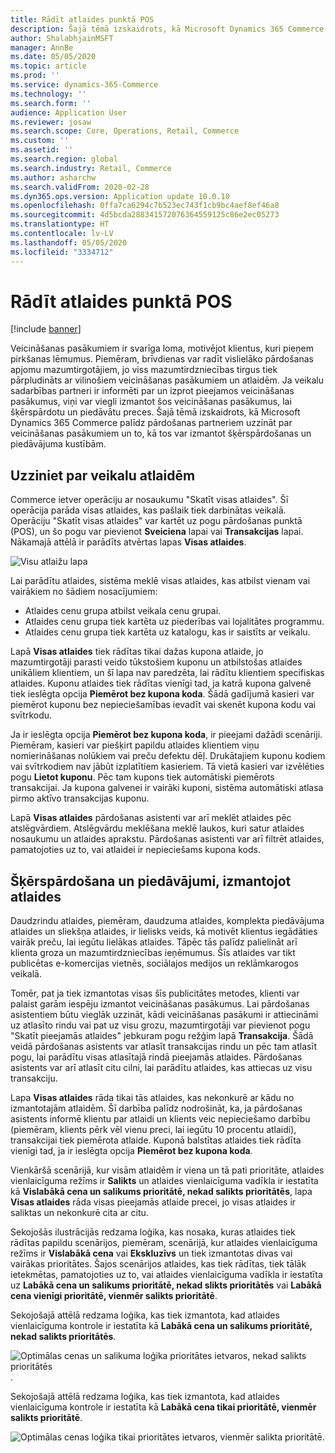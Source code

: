 ```yaml
---
title: Rādīt atlaides punktā POS
description: Šajā tēmā izskaidrots, kā Microsoft Dynamics 365 Commerce palīdz pārdošanas partneriem uzzināt par veicināšanas pasākumiem un to, kā tos var izmantot šķērspārdošanas un piedāvājuma kustībām.
author: ShalabhjainMSFT
manager: AnnBe
ms.date: 05/05/2020
ms.topic: article
ms.prod: ''
ms.service: dynamics-365-Commerce
ms.technology: ''
ms.search.form: ''
audience: Application User
ms.reviewer: josaw
ms.search.scope: Core, Operations, Retail, Commerce
ms.custom: ''
ms.assetid: ''
ms.search.region: global
ms.search.industry: Retail, Commerce
ms.author: asharchw
ms.search.validFrom: 2020-02-28
ms.dyn365.ops.version: Application update 10.0.10
ms.openlocfilehash: 0ffa7ca6294c7b523ec743f1cb9bc4aef8ef46a8
ms.sourcegitcommit: 4d5bcda288341572076364559125c86e2ec05273
ms.translationtype: HT
ms.contentlocale: lv-LV
ms.lasthandoff: 05/05/2020
ms.locfileid: "3334712"
---
```

# <a name="show-discounts-in-pos"></a>Rādīt atlaides punktā POS

[!include [banner](includes/banner.md)]

Veicināšanas pasākumiem ir svarīga loma, motivējot klientus, kuri pieņem pirkšanas lēmumus. Piemēram, brīvdienas var radīt vislielāko pārdošanas apjomu mazumtirgotājiem, jo viss mazumtirdzniecības tirgus tiek pārpludināts ar vilinošiem veicināšanas pasākumiem un atlaidēm. Ja veikalu sadarbības partneri ir informēti par un izprot pieejamos veicināšanas pasākumus, viņi var viegli izmantot šos veicināšanas pasākumus, lai šķērspārdotu un piedāvātu preces. Šajā tēmā izskaidrots, kā Microsoft Dynamics 365 Commerce palīdz pārdošanas partneriem uzzināt par veicināšanas pasākumiem un to, kā tos var izmantot šķērspārdošanas un piedāvājuma kustībām.

## <a name="learn-about-store-discounts"></a>Uzziniet par veikalu atlaidēm

Commerce ietver operāciju ar nosaukumu "Skatīt visas atlaides". Šī operācija parāda visas atlaides, kas pašlaik tiek darbinātas veikalā. Operāciju "Skatīt visas atlaides" var kartēt uz pogu pārdošanas punktā (POS), un šo pogu var pievienot **Sveiciena** lapai vai **Transakcijas** lapai. Nākamajā attēlā ir parādīts atvērtas lapas **Visas atlaides**.

![Visu atlaižu lapa](./media/View_all_discounts.png "Visu atlaižu lapa")

Lai parādītu atlaides, sistēma meklē visas atlaides, kas atbilst vienam vai vairākiem no šādiem nosacījumiem:

- Atlaides cenu grupa atbilst veikala cenu grupai.
- Atlaides cenu grupa tiek kartēta uz piederības vai lojalitātes programmu.
- Atlaides cenu grupa tiek kartēta uz katalogu, kas ir saistīts ar veikalu.

Lapā **Visas atlaides** tiek rādītas tikai dažas kupona atlaide, jo mazumtirgotāji parasti veido tūkstošiem kuponu un atbilstošas atlaides unikāliem klientiem, un šī lapa nav paredzēta, lai rādītu klientiem specifiskas atlaides. Kuponu atlaides tiek rādītas vienīgi tad, ja katrā kupona galvenē tiek ieslēgta opcija **Piemērot bez kupona koda**. Šādā gadījumā kasieri var piemērot kuponu bez nepieciešamības ievadīt vai skenēt kupona kodu vai svītrkodu.

Ja ir ieslēgta opcija **Piemērot bez kupona koda**, ir pieejami dažādi scenāriji. Piemēram, kasieri var piešķirt papildu atlaides klientiem viņu nomierināšanas nolūkiem vai preču defektu dēļ. Drukātajiem kuponu kodiem vai svītrkodiem nav jābūt izplatītiem kasieriem. Tā vietā kasieri var izvēlēties pogu **Lietot kuponu**. Pēc tam kupons tiek automātiski piemērots transakcijai. Ja kupona galvenei ir vairāki kuponi, sistēma automātiski atlasa pirmo aktīvo transakcijas kuponu.

Lapā **Visas atlaides** pārdošanas asistenti var arī meklēt atlaides pēc atslēgvārdiem. Atslēgvārdu meklēšana meklē laukos, kuri satur atlaides nosaukumu un atlaides aprakstu. Pārdošanas asistenti var arī filtrēt atlaides, pamatojoties uz to, vai atlaidei ir nepieciešams kupona kods.

## <a name="cross-sell-and-upsell-by-using-discounts"></a>Šķērspārdošana un piedāvājumi, izmantojot atlaides

Daudzrindu atlaides, piemēram, daudzuma atlaides, komplekta piedāvājuma atlaides un sliekšņa atlaides, ir lielisks veids, kā motivēt klientus iegādāties vairāk preču, lai iegūtu lielākas atlaides. Tāpēc tās palīdz palielināt arī klienta groza un mazumtirdzniecības ieņēmumus. Šīs atlaides var tikt publicētas e-komercijas vietnēs, sociālajos medijos un reklāmkarogos veikalā.

Tomēr, pat ja tiek izmantotas visas šīs publicitātes metodes, klienti var palaist garām iespēju izmantot veicināšanas pasākumus. Lai pārdošanas asistentiem būtu vieglāk uzzināt, kādi veicināšanas pasākumi ir attiecināmi uz atlasīto rindu vai pat uz visu grozu, mazumtirgotāji var pievienot pogu "Skatīt pieejamās atlaides" jebkuram pogu režģim lapā **Transakcija**. Šādā veidā pārdošanas asistents var atlasīt transakcijas rindu un pēc tam atlasīt pogu, lai parādītu visas atlasītajā rindā pieejamās atlaides. Pārdošanas asistents var arī atlasīt citu cilni, lai parādītu atlaides, kas attiecas uz visu transakciju.

Lapa **Visas atlaides** rāda tikai tās atlaides, kas nekonkurē ar kādu no izmantotajām atlaidēm. Šī darbība palīdz nodrošināt, ka, ja pārdošanas asistents informē klientu par atlaidi un klients veic nepieciešamo darbību (piemēram, klients pērk vēl vienu preci, lai iegūtu 10 procentu atlaidi), transakcijai tiek piemērota atlaide. Kuponā balstītas atlaides tiek rādīta vienīgi tad, ja ir ieslēgta opcija **Piemērot bez kupona koda**.

Vienkāršā scenārijā, kur visām atlaidēm ir viena un tā pati prioritāte, atlaides vienlaicīguma režīms ir **Salikts** un atlaides vienlaicīguma vadīkla ir iestatīta kā **Vislabākā cena un salikums prioritātē, nekad salikts prioritātēs**, lapa **Visas atlaides** rāda visas pieejamās atlaide precei, jo visas atlaides ir saliktas un nekonkurē cita ar citu.

Sekojošās ilustrācijās redzama loģika, kas nosaka, kuras atlaides tiek rādītas papildu scenārijos, piemēram, scenārijā, kur atlaides vienlaicīguma režīms ir **Vislabākā cena** vai **Ekskluzīvs** un tiek izmantotas divas vai vairākas prioritātes. Šajos scenārijos atlaides, kas tiek rādītas, tiek tālāk ietekmētas, pamatojoties uz to, vai atlaides vienlaicīguma vadīkla ir iestatīta uz **Labākā cena un salikums prioritātē, nekad slikts prioritātēs** vai **Labākā cena vienīgi prioritātē, vienmēr salikts prioritātē**.

Sekojošajā attēlā redzama loģika, kas tiek izmantota, kad atlaides vienlaicīguma kontrole ir iestatīta kā **Labākā cena un salikums prioritātē, nekad salikts prioritātēs**.

![Optimālas cenas un salikuma loģika prioritātes ietvaros, nekad salikts prioritātēs](./media/Model_1.png "Optimālas cenas un salikuma loģika prioritātes ietvaros, nekad salikta prioritātēs").

Sekojošajā attēlā redzama loģika, kas tiek izmantota, kad atlaides vienlaicīguma kontrole ir iestatīta kā **Labākā cena tikai prioritātē, vienmēr salikts prioritātē**.

![Optimālas cenas loģika tikai prioritātes ietvaros, vienmēr salikta prioritātē](./media/Model_2.png "Optimālas cenas loģika tikai prioritātes ietvaros, vienmēr salikta prioritātē").
